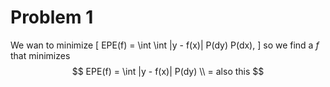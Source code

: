 # Problem 1
We wan to minimize
[
EPE(f) = \int \int |y - f(x)| P(dy) P(dx),
\]
so we find a $f$ that minimizes
$$
EPE(f) = \int |y - f(x)| P(dy) \\
=  also this
$$
